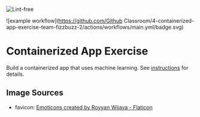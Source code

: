 ![Lint-free](https://github.com/nyu-software-engineering/containerized-app-exercise/actions/workflows/lint.yml/badge.svg)

![example workflow](https://github.com/Github Classroom/4-containerized-app-exercise-team-fizzbuzz-2/actions/workflows/main.yml/badge.svg)

# Containerized App Exercise

Build a containerized app that uses machine learning. See [instructions](./instructions.md) for details.

## Image Sources

- favicon: [Emoticons created by Royyan Wijaya - Flaticon](https://www.flaticon.com/free-icons/emot)

